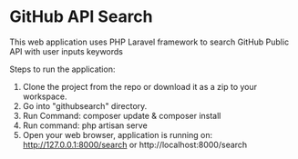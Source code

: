 # GitHub API Search
This web application uses PHP Laravel framework to search GitHub Public API with user inputs keywords

Steps to run the application:
1. Clone the project from the repo or download it as a zip to your workspace.
2. Go into "githubsearch" directory.
3. Run Command: 
    composer update 
    &
    composer install
4. Run command: 
    php artisan serve
5. Open your web browser, application is running on: http://127.0.0.1:8000/search or http://localhost:8000/search